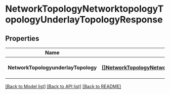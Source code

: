 # NetworkTopologyNetworktopologyTopologyUnderlayTopologyResponse

## Properties
Name | Type | Description | Notes
------------ | ------------- | ------------- | -------------
**NetworkTopologyunderlayTopology** | [**[]NetworkTopologyNetworktopologyTopologyUnderlayTopology**](network.topology.networktopology.topology.UnderlayTopology.md) |  | [optional] [default to null]

[[Back to Model list]](../README.md#documentation-for-models) [[Back to API list]](../README.md#documentation-for-api-endpoints) [[Back to README]](../README.md)



